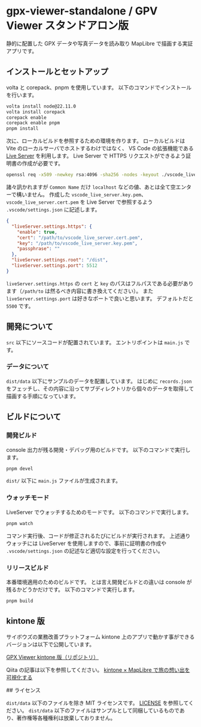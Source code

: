 # gpx-viewer-standalone / GPV Viewer スタンドアロン版

静的に配置した GPX データや写真データを読み取り MapLibre で描画する実証アプリです。

## インストールとセットアップ

volta と corepack、pnpm を使用しています。
以下のコマンドでインストールを行います。

```bash
volta install node@22.11.0
volta install corepack
corepack enable
corepack enable pnpm
pnpm install
```

次に、ローカルビルドを参照するための環境を作ります。
ローカルビルドは Vite のローカルサーバでホストするわけではなく、 VS Code の拡張機能である [Live Server](https://marketplace.visualstudio.com/items?itemName=ritwickdey.LiveServer) を利用します。
Live Server で HTTPS リクエストができるよう証明書の作成が必要です。

```bash
openssl req -x509 -newkey rsa:4096 -sha256 -nodes -keyout ./vscode_live_server.key.pem -out ./vscode_live_server.cert.pem
```

諸々訊かれますが `Common Name` だけ `localhost` などの値、あとは全て空エンターで構いません。
作成した `vscode_live_server.key.pem`、`vscode_live_server.cert.pem` を Live Server で参照するよう `.vscode/settings.json` に記述します。

```json
{
  "liveServer.settings.https": {
    "enable": true,
    "cert": "/path/to/vscode_live_server.cert.pem",
    "key": "/path/to/vscode_live_server.key.pem",
    "passphrase": ""
  },
  "liveServer.settings.root": "/dist",
  "liveServer.settings.port": 5512
}
```

`liveServer.settings.https` の `cert` と `key` のパスはフルパスである必要があります（`/path/to` は然るべき内容に書き換えてください）。
また `liveServer.settings.port` は好きなポートで良いと思います。
デフォルトだと `5500` です。

## 開発について

`src` 以下にソースコードが配置されています。
エントリポイントは `main.js` です。

### データについて

`dist/data` 以下にサンプルのデータを配置しています。
はじめに `records.json` をフェッチし、その内容に沿ってサブディレクトリから個々のデータを取得して描画する手順になっています。

## ビルドについて

### 開発ビルド

console 出力が残る開発・デバッグ用のビルドです。
以下のコマンドで実行します。

```bash
pnpm devel
```

`dist/` 以下に `main.js` ファイルが生成されます。

### ウォッチモード

LiveServer でウォッチするためのモードです。
以下のコマンドで実行します。

```bash
pnpm watch
```

コマンド実行後、コードが修正されるたびにビルドが実行されます。
上述通りウォッチには LiveServer を使用しますので、事前に証明書の作成や `.vscode/settings.json` の記述など適切な設定を行ってください。

### リリースビルド

本番環境適用のためのビルドです。
とは言え開発ビルドとの違いは console が残るかどうかだけです。
以下のコマンドで実行します。

```bash
pnpm build
```

## kintone 版

サイボウズの業務改善プラットフォーム kintone 上のアプリで動かす事ができるバージョンは以下で公開しています。

[GPX Viewer kintone 版（リポジトリ）](https://github.com/iShinkai/gpx-viewer-kintone)

Qiita の記事は以下を参照してください。
[kintone × MapLibre で旅の想い出を可視化する](https://qiita.com/iShinkai/items/f20edc14c5689df8e0cd)

## ライセンス

`dist/data` 以下のファイルを除き MIT ライセンスです。
[LICENSE](LICENSE) を参照してください。
`dist/data` 以下のファイルはサンプルとして同梱しているものであり、著作権等各種権利は放棄しておりません。
